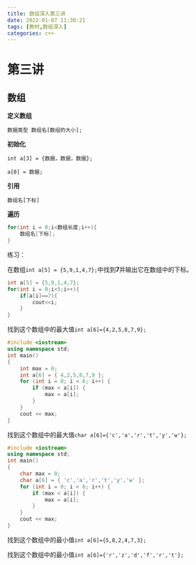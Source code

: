 ```yaml
---
title: 数组深入第三讲
date: 2022-01-07 11:30:21
tags: [教材,数组深入] 
categories: c++
---
```


# 第三讲

## 数组

**定义数组**

`数据类型 数组名[数组的大小];`

**初始化**

`int a[3] = {数据，数据，数据};`

`a[0] = 数据;`

**引用**

`数组名[下标]`

**遍历**

```c++
for(int i = 0;i<数组长度;i++){
	数组名[下标];
}
```

练习：

在数组`int a[5] = {5,9,1,4,7};`中找到**7**并输出它在数组中的下标。

```c++
int a[5] = {5,9,1,4,7};
for(int i = 0;i<5;i++){
    if(a[i]==7){
        cout<<i;
    }
}
```

找到这个数组中的最大值`int a[6]={4,2,5,8,7,9};`

```c++
#include <iostream>
using namespace std;
int main()
{
    int max = 0;
    int a[6] = { 4,2,5,8,7,9 };
    for (int i = 0; i < 6; i++) {
        if (max < a[i]) {
            max = a[i];
        }
    }
    cout << max;
}
```

找到这个数组中的最大值`char a[6]={'c','a','r','t','y','w'};`

```c++
#include <iostream>
using namespace std;
int main()
{
    char max = 0;
    char a[6] = { 'c','a','r','t','y','w' };
    for (int i = 0; i < 6; i++) {
        if (max < a[i]) {
            max = a[i];
        }
    }
    cout << max;
}
```

找到这个数组中的最小值`int a[6]={5,8,2,4,7,3};`

找到这个数组中的最小值`int a[6]={'r','z','d','f','r','t'};`
